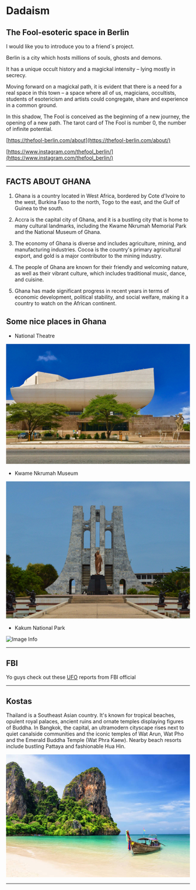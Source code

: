 # Dadaism 

## The Fool-esoteric space in Berlin

I would like you to introduce you to a friend´s project.

Berlin is a city which hosts millions of souls, ghosts and demons.

It has a unique occult history and a magickal intensity – lying mostly in secrecy.

Moving forward on a magickal path, it is evident that there is a need for a real space in this town – a space where all of us, magicians, occultists, students of esotericism and artists could congregate, share and experience in a common ground.

In this shadow, The Fool is conceived as the beginning of a new journey, the opening of a new path. The tarot card of The Fool is number 0, the number of infinite potential.

[https://thefool-berlin.com/about](https://thefool-berlin.com/about/)    

[https://www.instagram.com/thefool_berlin/](https://www.instagram.com/thefool_berlin/)

---

## FACTS ABOUT GHANA

1. Ghana is a country located in West Africa, bordered by Cote d'Ivoire to the west, Burkina Faso to the north, Togo to the east, and the Gulf of Guinea to the south.

2. Accra is the capital city of Ghana, and it is a bustling city that is home to many cultural landmarks, including the Kwame Nkrumah Memorial Park and the National Museum of Ghana.
   
3. The economy of Ghana is diverse and includes agriculture, mining, and manufacturing industries. Cocoa is the country's primary agricultural export, and gold is a major contributor to the mining industry.
   
4. The people of Ghana are known for their friendly and welcoming nature, as well as their vibrant culture, which includes traditional music, dance, and cuisine.
   
5. Ghana has made significant progress in recent years in terms of economic development, political stability, and social welfare, making it a country to watch on the African continent.

## Some nice places in Ghana

- National Theatre

![Image Info](./kojo-nana-GtnFtsPXKME-unsplash.jpg)

- Kwame Nkrumah Museum

![Image Info](./ifeoluwa-a-0qz48eDvNHo-unsplash.jpg)

- Kakum National Park

![Image Info](./orva-studio-Y5biRJCR-Q4-unsplash.jpg)

---


## FBI 
Yo guys check out these [UFO](https://vault.fbi.gov/UFO) reports from FBI official 

---
## Kostas

Thailand is a Southeast Asian country. It's known for tropical beaches, opulent royal palaces, ancient ruins and ornate temples displaying figures of Buddha. In Bangkok, the capital, an ultramodern cityscape rises next to quiet canalside communities and the iconic temples of Wat Arun, Wat Pho and the Emerald Buddha Temple (Wat Phra Kaew). Nearby beach resorts include bustling Pattaya and fashionable Hua Hin.

![Thailand](./img-kostas/istockphoto-1011241694-612x612.jpg)

---
